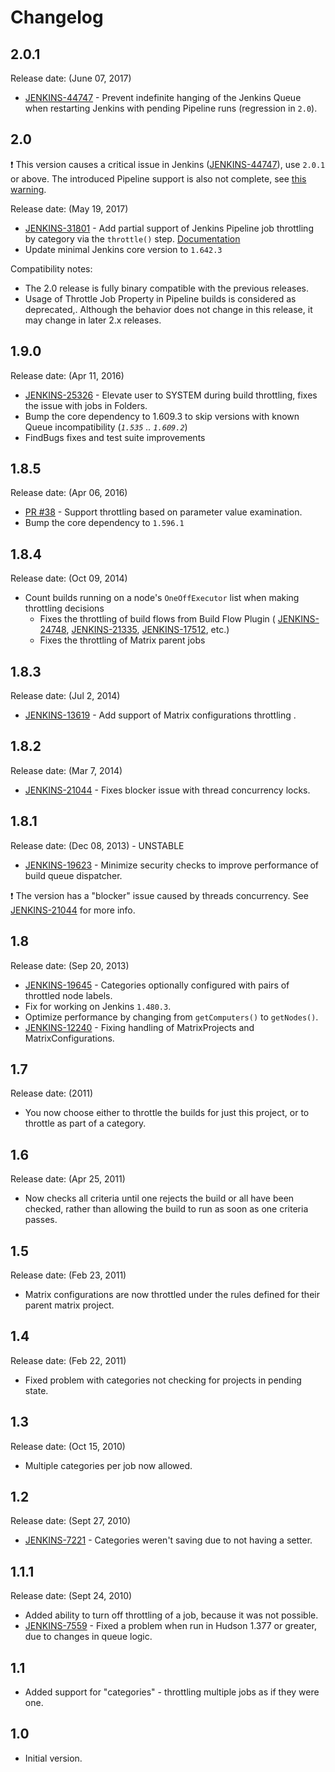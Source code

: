 Changelog
===

## 2.0.1

Release date: (June 07, 2017)

* [JENKINS-44747](https://issues.jenkins-ci.org/browse/JENKINS-44747) -
Prevent indefinite hanging of the Jenkins Queue when restarting Jenkins with pending Pipeline runs (regression in `2.0`).

## 2.0

:exclamation: This version causes a critical issue in Jenkins ([JENKINS-44747](https://issues.jenkins-ci.org/browse/JENKINS-44747)), use `2.0.1` or above.
The introduced Pipeline support is also not complete, see [this warning](README.md#warning-regarding-restarting-master).

Release date: (May 19, 2017)

* [JENKINS-31801](https://issues.jenkins-ci.org/browse/JENKINS-31801) - 
Add partial support of Jenkins Pipeline job throttling by category via the `throttle()` step.
[Documentation](README.md#throttle-step)
* Update minimal Jenkins core version to `1.642.3`

Compatibility notes:

* The 2.0 release is fully binary compatible with the previous releases.
* Usage of Throttle Job Property in Pipeline builds is considered as deprecated,.
Although the behavior does not change in this release, it may change in later 2.x releases.

## 1.9.0 

Release date: (Apr 11, 2016)

* [JENKINS-25326](https://issues.jenkins-ci.org/browse/JENKINS-25326) - 
Elevate user to SYSTEM during build throttling, fixes the issue with jobs in Folders.
* Bump the core dependency to 1.609.3 to skip versions with known Queue incompatibility (_`1.535` .. `1.609.2`_)
* FindBugs fixes and test suite improvements

## 1.8.5 

Release date: (Apr 06, 2016)

* [PR #38](https://github.com/jenkinsci/throttle-concurrent-builds-plugin/pull/38) - 
Support throttling based on parameter value examination.
* Bump the core dependency to `1.596.1`

## 1.8.4 

Release date: (Oct 09, 2014)

* Count builds running on a node's `OneOffExecutor` list when making throttling decisions
  * Fixes the throttling of build flows from Build Flow Plugin ( [JENKINS-24748](https://issues.jenkins-ci.org/browse/JENKINS-24748), 
    [JENKINS-21335](https://issues.jenkins-ci.org/browse/JENKINS-21335), 
    [JENKINS-17512](https://issues.jenkins-ci.org/browse/JENKINS-17512), etc.)
  * Fixes the throttling of Matrix parent jobs

## 1.8.3 

Release date: (Jul 2, 2014)

* [JENKINS-13619](https://issues.jenkins-ci.org/browse/JENKINS-13619) -
Add support of Matrix configurations throttling .

## 1.8.2 

Release date: (Mar 7, 2014)

* [JENKINS-21044](https://issues.jenkins-ci.org/browse/JENKINS-21044) -
Fixes blocker issue with thread concurrency locks.

## 1.8.1 

Release date: (Dec 08, 2013) - UNSTABLE

* [JENKINS-19623](https://issues.jenkins-ci.org/browse/JENKINS-19623) -
Minimize security checks to improve performance of build queue dispatcher.

:exclamation: The version has a "blocker" issue caused by threads concurrency. See [JENKINS-21044](https://issues.jenkins-ci.org/browse/JENKINS-21044) for more info.

## 1.8 

Release date: (Sep 20, 2013)

* [JENKINS-19645](https://issues.jenkins-ci.org/browse/JENKINS-19645) -
Categories optionally configured with pairs of throttled node labels.
* Fix for working on Jenkins `1.480.3`.
* Optimize performance by changing from `getComputers()` to `getNodes()`.
* [JENKINS-12240](https://issues.jenkins-ci.org/browse/JENKINS-12240) - 
Fixing handling of MatrixProjects and MatrixConfigurations.

## 1.7 

Release date: (2011)

* You now choose either to throttle the builds for just this project, or to throttle as part of a category.

## 1.6 

Release date: (Apr 25, 2011)

* Now checks all criteria until one rejects the build or all have been checked, rather than allowing the build to run as soon as one criteria passes.

## 1.5 

Release date: (Feb 23, 2011)

* Matrix configurations are now throttled under the rules defined for their parent matrix project.

## 1.4 

Release date: (Feb 22, 2011)

* Fixed problem with categories not checking for projects in pending state.

## 1.3 

Release date: (Oct 15, 2010)

* Multiple categories per job now allowed.

## 1.2 

Release date: (Sept 27, 2010)

* [JENKINS-7221](https://issues.jenkins-ci.org/browse/JENKINS-7221) -
Categories weren't saving due to not having a setter.

## 1.1.1 

Release date: (Sept 24, 2010)

* Added ability to turn off throttling of a job, because it was not possible.
* [JENKINS-7559](https://issues.jenkins-ci.org/browse/JENKINS-7559) -
Fixed a problem when run in Hudson 1.377 or greater, due to changes in queue logic.

## 1.1

* Added support for "categories" - throttling multiple jobs as if they were one.

## 1.0

* Initial version.
